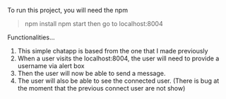 To run this project, you will need the npm

> npm install
> npm start
> then go to localhost:8004

Functionalities...

1. This simple chatapp is based from the one that I made previously
2. When a user visits the localhost:8004, the user will need to provide a username via alert box
3. Then the user will now be able to send a message.
4. The user will also be able to see the connected user. (There is bug at the moment that the previous connect user are not show)
